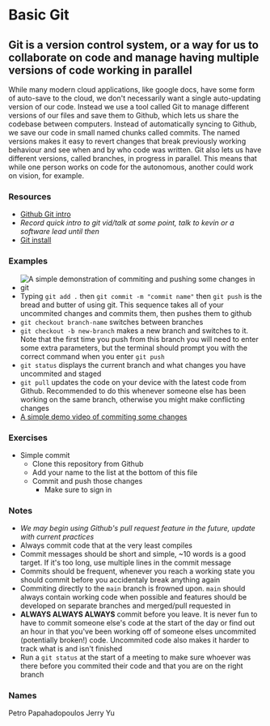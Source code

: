 # Basic Git

## Git is a version control system, or a way for us to collaborate on code and manage having multiple versions of code working in parallel

While many modern cloud applications, like google docs, have some form of auto-save to the cloud, we don't necessarily want a single auto-updating version of our code.
Instead we use a tool called Git to manage different versions of our files and save them to Github, which lets us share the codebase between computers.
Instead of automatically syncing to Github, we save our code in small named chunks called commits.
The named versions makes it easy to revert changes that break previously working behaviour and see when and by who code was written.
Git also lets us have different versions, called branches, in progress in parallel.
This means that while one person works on code for the autonomous, another could work on vision, for example.

### Resources

- [Github Git intro](https://docs.github.com/en/get-started/using-git/about-git)
- _Record quick intro to git vid/talk at some point, talk to kevin or a software lead until then_
- [Git install](https://gitforwindows.org/)

### Examples

- ![A simple demonstration of commiting and pushing some changes in git](../../Assets/GitExample.png)
- Typing `git add .` then `git commit -m "commit name"` then `git push` is the bread and butter of using git.
  This sequence takes all of your uncommited changes and commits them, then pushes them to github
- `git checkout branch-name` switches between branches
- `git checkout -b new-branch` makes a new branch and switches to it.
  Note that the first time you push from this branch you will need to enter some extra parameters, but the terminal should prompt you with the correct command when you enter `git push`
- `git status` displays the current branch and what changes you have uncommited and staged
- `git pull` updates the code on your device with the latest code from Github.
  Recommended to do this whenever someone else has been working on the same branch, otherwise you might make conflicting changes
- [A simple demo video of commiting some changes](../../Assets/GitDemoVideo.mp4)

### Exercises
- Simple commit
  - Clone this repository from Github
  - Add your name to the list at the bottom of this file
  - Commit and push those changes
    - Make sure to sign in

### Notes

- _We may begin using Github's pull request feature in the future, update with current practices_
- Always commit code that at the very least compiles
- Commit messages should be short and simple, ~10 words is a good target.
  If it's too long, use multiple lines in the commit message
- Commits should be frequent, whenever you reach a working state you should commit before you accidentaly break anything again
- Commiting directly to the `main` branch is frowned upon.
  `main` should always contain working code when possible and features should be developed on separate branches and merged/pull requested in
- **ALWAYS ALWAYS ALWAYS** commit before you leave.
  It is never fun to have to commit someone else's code at the start of the day or find out an hour in that you've been working off of someone elses uncommited (potentially broken!) code.
  Uncommited code also makes it harder to track what is and isn't finished
- Run a `git status` at the start of a meeting to make sure whoever was there before you commited their code and that you are on the right branch

### Names
  Petro Papahadopoulos
  Jerry Yu
